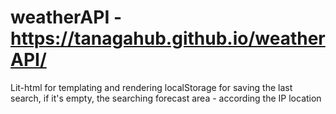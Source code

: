 # weatherAPI - https://tanagahub.github.io/weatherAPI/
Lit-html for templating and rendering
localStorage for saving the last search, if it's empty, the searching forecast area - according the IP location
